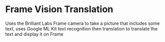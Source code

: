 # Frame Vision Translation

Uses the Brilliant Labs Frame camera to take a picture that includes some text, uses Google ML Kit text recognition then translation to translate the text and display it on Frame
